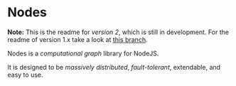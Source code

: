 Nodes
=====

**Note:** This is the readme for *version 2*, which is still in development. 
For the readme of version 1.x take a look at [this branch](https://github.com/kwaia/nodes/tree/1.x).

Nodes is a *computational graph* library for NodeJS.

It is designed to be *massively distributed*, *fault-tolerant*, extendable, and 
easy to use.
